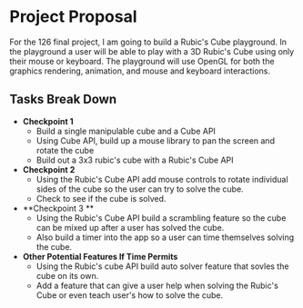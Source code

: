 # Project Proposal

For the 126 final project, I am going to build a Rubic's Cube playground. In the playground a user will be able to play with a 3D Rubic's Cube using only their mouse or keyboard. The playground will use OpenGL for both the graphics rendering, animation, and mouse and keyboard interactions. 

## Tasks Break Down 

* **Checkpoint 1**
  * Build a single manipulable cube and a Cube API
  * Using Cube API, build up a mouse library to pan the screen and rotate the cube 
  * Build out a 3x3 rubic's cube with a Rubic's Cube API
* **Checkpoint 2**
  * Using the Rubic's Cube API add mouse controls to rotate individual sides of the cube so the user can try to solve the cube.
  * Check to see if the cube is solved.
* **Checkpoint 3 **
  * Using the Rubic's Cube API build a scrambling feature so the cube can be mixed up after a user has solved the cube.
  * Also build a timer into the app so a user can time themselves solving the cube.
* **Other Potential Features If Time Permits**
  * Using the Rubic's cube API build auto solver feature that sovles the cube on its own.
  * Add a feature that can give a user help when solving the Rubic's Cube or even teach user's how to solve the cube.